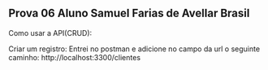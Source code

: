 Prova 06
Aluno Samuel Farias de Avellar Brasil
-------------------------------------------
Como usar a API(CRUD):

Criar um registro:
Entrei no postman e adicione no campo da url o seguinte caminho:<b></b>
<a>http://localhost:3300/clientes</a>